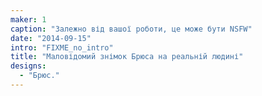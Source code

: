 ```yaml
---
maker: 1
caption: "Залежно від вашої роботи, це може бути NSFW"
date: "2014-09-15"
intro: "FIXME_no_intro"
title: "Маловідомий знімок Брюса на реальній людині"
designs:
  - "Брюс."
---
```


